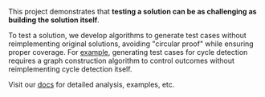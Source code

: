 This project demonstrates that **testing a solution can be as challenging as building the solution itself**.

To test a solution, we develop algorithms to generate test cases without reimplementing original solutions, avoiding "circular proof" while ensuring proper coverage. For [example](docs/hascycle.html), generating test cases for cycle detection requires a graph construction algorithm to control outcomes without reimplementing cycle detection itself.

Visit our [docs](https://zhengziying78.github.io/leetcode-testgen) for detailed analysis, examples, etc.
